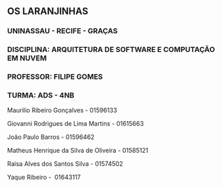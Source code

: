 ## OS LARANJINHAS
### UNINASSAU - RECIFE - GRAÇAS
### DISCIPLINA: ARQUITETURA DE SOFTWARE E COMPUTAÇÃO EM NUVEM
### PROFESSOR: FILIPE GOMES
### TURMA: ADS - 4NB

Maurilio Ribeiro Gonçalves - 01596133

Giovanni Rodrigues de Lima Martins - 01615663 

João Paulo Barros - 01596462

Matheus Henrique da Silva de Oliveira - 01585121

Raisa Alves dos Santos Silva - 01574502

Yaque Ribeiro -  01643117
